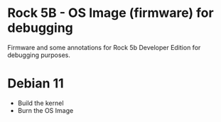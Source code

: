 # Rock 5B - OS Image (firmware) for debugging

Firmware and some annotations for Rock 5b Developer Edition for debugging purposes.

# Debian 11

* Build the kernel
* Burn the OS Image
